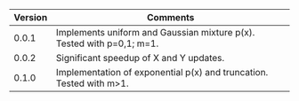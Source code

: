 Version | Comments
------- | --------
0.0.1   | Implements uniform and Gaussian mixture p(x). Tested with p=0,1; m=1.
0.0.2   | Significant speedup of X and Y updates.
0.1.0   | Implementation of exponential p(x) and truncation. Tested with m>1.
